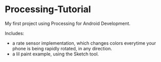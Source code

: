 # Processing-Tutorial
My first project using Processing for Android Development. 

Includes: 
- a rate sensor implementation, which changes colors everytime your phone is being rapidly rotated, in any direction.
- a lil paint example, using the Sketch tool.

